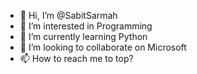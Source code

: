 - 👋 Hi, I’m @SabitSarmah
- 👀 I’m interested in Programming
- 🌱 I’m currently learning Python
- 💞️ I’m looking to collaborate on Microsoft
- 📫 How to reach me to top?

<!---
SabitSarmah/SabitSarmah is a ✨ special ✨ repository because its `README.md` (this file) appears on your GitHub profile.
You can click the Preview link to take a look at your changes.
--->
